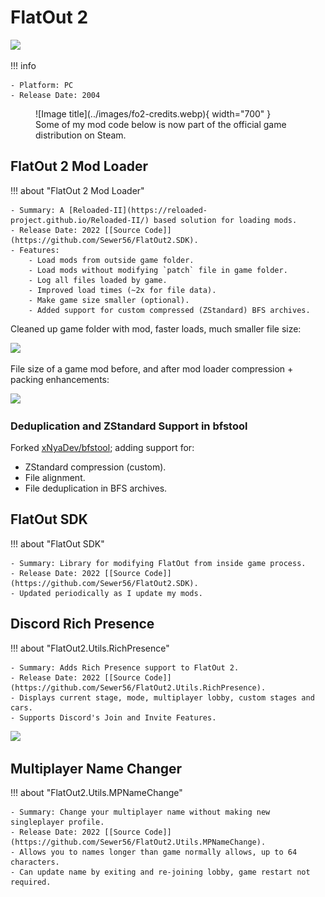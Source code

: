 # FlatOut 2

![](./../images/fo2.png)

!!! info

    - Platform: PC  
    - Release Date: 2004  

<figure markdown="span">
  ![Image title](../images/fo2-credits.webp){ width="700" }
  <figcaption>Some of my mod code below is now part of the official game distribution on Steam.</figcaption>
</figure>

## FlatOut 2 Mod Loader

!!! about "FlatOut 2 Mod Loader"

    - Summary: A [Reloaded-II](https://reloaded-project.github.io/Reloaded-II/) based solution for loading mods.  
    - Release Date: 2022 [[Source Code]](https://github.com/Sewer56/FlatOut2.SDK).  
    - Features:  
        - Load mods from outside game folder.  
        - Load mods without modifying `patch` file in game folder.  
        - Log all files loaded by game.  
        - Improved load times (~2x for file data).  
        - Make game size smaller (optional).  
        - Added support for custom compressed (ZStandard) BFS archives.  

Cleaned up game folder with mod, faster loads, much smaller file size:  

![](./../images/flatout-2-mod-folder.png)

File size of a game mod before, and after mod loader compression + packing enhancements:  

![](./../images/flatout-2-mod-folder-2.png)

### Deduplication and ZStandard Support in bfstool

Forked [xNyaDev/bfstool][bfstool]; adding support for:

- ZStandard compression (custom).
- File alignment.
- File deduplication in BFS archives. 

## FlatOut SDK

!!! about "FlatOut SDK"

    - Summary: Library for modifying FlatOut from inside game process.  
    - Release Date: 2022 [[Source Code]](https://github.com/Sewer56/FlatOut2.SDK).  
    - Updated periodically as I update my mods.  
    
## Discord Rich Presence

!!! about "FlatOut2.Utils.RichPresence"

    - Summary: Adds Rich Presence support to FlatOut 2.  
    - Release Date: 2022 [[Source Code]](https://github.com/Sewer56/FlatOut2.Utils.RichPresence).  
    - Displays current stage, mode, multiplayer lobby, custom stages and cars.  
    - Supports Discord's Join and Invite Features.  

![](./../images/flatout-discord-rpc.png)

## Multiplayer Name Changer

!!! about "FlatOut2.Utils.MPNameChange"

    - Summary: Change your multiplayer name without making new singleplayer profile.  
    - Release Date: 2022 [[Source Code]](https://github.com/Sewer56/FlatOut2.Utils.MPNameChange).  
    - Allows you to names longer than game normally allows, up to 64 characters.  
    - Can update name by exiting and re-joining lobby, game restart not required.  

[bfstool]: https://github.com/Sewer56/bfstool